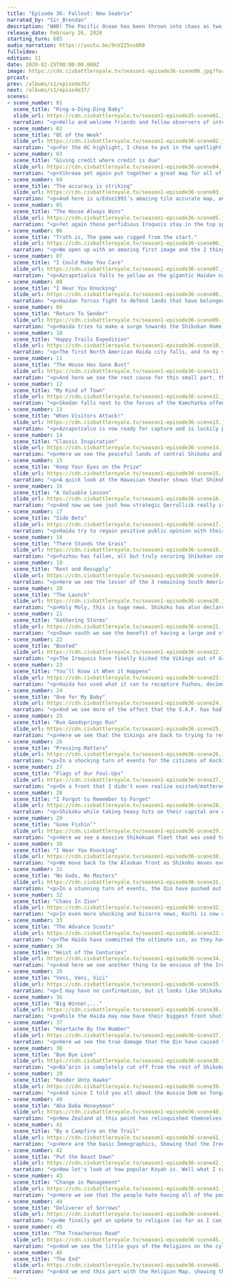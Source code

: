 ```yaml
---
title: "Episode 36: Fallout: New Seabrix"
narrated_by: "Sir_Brendan"
description: "WAR! The Pacific Ocean has been thrown into chaos as two of the largest players in this part of the world throw down over who has the bigger ship. And in the background, moves are made to take advantage of this time of war that would only come while one is truly distracted, and a weapon that was made long ago finally gets used in a way that allows for terror to truly reach all."
release_date: February 26, 2020
starting_turn: 685
audio_narration: https://youtu.be/9nVZ25nx8R8
fullvideo:
edition: S1
date: 2020-02-25T00:00:00.000Z
image: https://cdn.civbattleroyale.tv/season1-episode36-scene06.jpg?format=webp&quality=80
prcast:
prev: /albums/s1/episode35/
next: /albums/s1/episode37/
scenes:
- scene_number: 01
  scene_title: "Ring-a-Ding-Ding Baby"
  slide_url: https://cdn.civbattleroyale.tv/season1-episode35-scene01.jpg?format=webp&quality=80
  narration: "<p>Hello and welcome friends and fellow observers of internet robot cockfights; My name is Brendan, also known as u/Sir_Brendan on the subreddit and discord. I’ve been with the BR since episode 13 of Mk.I and have seen my fair share of Australia’s domination of their Island neighbors. This part is short, about 35 - 40 slides; but filled with many references, some analyzing, and plenty of dead civilians. Add all that together and you have the marble cake equivalent of CBR AI games. So get your milk and letttssss GOOOOOO!!</p>"
- scene_number: 02
  scene_title: "OC of the Week"
  slide_url: https://cdn.civbattleroyale.tv/season1-episode36-scene02.jpg?format=webp&quality=80
  narration: "<p>For the OC highlight, I chose to put in the spotlight this amazing piece of honest reporting. Nowhere else on the Cylinder can you find such an honest take on the news, and it's good to see in this far off future year of the 4000’s that someone still wishes to protect the eyes of our children by printing paper and not using Holo-broadcast.</p>"
- scene_number: 03
  scene_title: "Giving credit where credit is due"
  slide_url: https://cdn.civbattleroyale.tv/season1-episode36-scene04.jpg?format=webp&quality=80
  narration: "<p>Vihreaa yet again put together a great map for all of us to ~~gawk~~ at. Although I have to say there seems to be a mistake, and that's the fact that the Apache are smaller than they actually are. Oh well, they must be on the payroll of the Iroquois.</p>"
- scene_number: 04
  scene_title: "The accuracy is striking"
  slide_url: https://cdn.civbattleroyale.tv/season1-episode36-scene03.jpg?format=webp&quality=80
  narration: "<p>And here is u/Edse1991’s amazing tile accurate map, and yet again I see another amazing artist being used to spread Iroquois propaganda, shame really. But aside from that we see that the Qin and Australia making good sized gains from their respective wars against the Khamugs and the Nazca, while the Goths gained some back waters in Tibet. </p>"
- scene_number: 05
  scene_title: "The House Always Wins"
  slide_url: https://cdn.civbattleroyale.tv/season1-episode36-scene05.jpg?format=webp&quality=80
  narration: "<p>Yet again those perfidious Iroquois stay in the top spot, over the rightful 1st place of the Apache. My case is that if you take away the facts that the Iroquois have a huge military, an amazing amount of production, have finished the tech tree, dwarf the Apache in both amount of cities and the amount of people, and their superior bite and hold strategy that the no opponent has been able to stave off; then it's obvious that the Apache is the clear #1.</p>"
- scene_number: 06
  scene_title: "Truth is, The game was rigged from the start."
  slide_url: https://cdn.civbattleroyale.tv/season1-episode36-scene06.jpg?format=webp&quality=80
  narration: "<p>We open up with an amazing first image and the 2 things I wish to point out on this slide:</p><p></p><p>1) From what I can tell, Shikoku has used the first nuke of the game. And the place they have used it is the Haida capital of Ninstints. This means one thing to me, and that's that Shikoku has total control of the Skies between them and Ninstints (maybe even farther than that). Luckily for the Haida AI, all AI seems to prefer to use bombers against cities and not units, but unfortunately Nukes damage units near the target.</p><p></p><p>2) Look at the absolutely huge population of Haina! While it may be dwarfed by Wellingtons formerly huge pop of 134 (Which the Viking city of Hedeby is close to at 133 last we saw it), 115 isn't something to shake a stick at. In real world population that's 588,781,225 people in that city alone, which is bigger than the entire population of the United States. Wonder what they’re feeding people at this point?</p><p>Coiot: Here is the moment from the video (excuse the graphics): https://drive.google.com/open?id=1fggOVaCoFCCqMcl2kju-hJOidxeZCwbs</p>"
- scene_number: 07
  scene_title: "I Could Make You Care"
  slide_url: https://cdn.civbattleroyale.tv/season1-episode36-scene07.jpg?format=webp&quality=80
  narration: "<p>Azcapotzalco falls to yellow as the gigantic Haidan navy punishes the Apache attack on their southern border. This hurts to see as an Apache fan, as if the city falls there won't be much in the nearby area to take it back with. In my opinion this attack was ill timed on the Apache’s part, as there is no way the Apache can even hope to bring enough of a force for a good defense and a cohesive offense at the same time.</p>"
- scene_number: 08
  scene_title: "I Hear You Knocking"
  slide_url: https://cdn.civbattleroyale.tv/season1-episode36-scene08.jpg?format=webp&quality=80
  narration: "<p>Haidan forces fight to defend lands that have belonged to the Haida for thousands of years at this point, and for many of the fake soldiers, their homes. But while it's a valiant one, the cities are closer to the Shikoku core, and Haida is sitting at 109 techs and 3791 hammers to Shikoku’s 122 techs and whopping 9244 hammer, and are thus doomed to fall in a short while. </p>"
- scene_number: 09
  scene_title: "Return To Sender"
  slide_url: https://cdn.civbattleroyale.tv/season1-episode36-scene09.jpg?format=webp&quality=80
  narration: "<p>Haida tries to make a surge towards the Shikokan Home Islands, but faces a more technologically strong fleet tasked with the job of stopping such a feat. Haida do have the numerical advantage by sending 15 ships, and while that may be short of enough to capture a city, it does open a corridor of attack that they can focus on.</p>"
- scene_number: 10
  scene_title: "Happy Trails Expedition"
  slide_url: https://cdn.civbattleroyale.tv/season1-episode36-scene10.jpg?format=webp&quality=80
  narration: "<p>The first North American Haida city falls, and to my shock it's not a coastal one. In a war where Haida’s main weapon is their massive fleet, the loss of an inland city such as Qerrulliik is a massive blow. For Shikoku though, the gain of this city means easy reinforcement and allows for the Shikokan army to join the battle and put pressure on every front that Haida has now. If the Haida want to regain the defensive momentum they’ll need to recapture this city A.S.A.P.</p>"
- scene_number: 11
  scene_title: "The House Has Gone Bust"
  slide_url: https://cdn.civbattleroyale.tv/season1-episode36-scene11.jpg?format=webp&quality=80
  narration: "<p>And here we see the root cause for this small part, the switching on of quick combat. As a fan of digital blood shed, I hope this doesn't cause problems.</p>"
- scene_number: 12
  scene_title: "My Kind of Town"
  slide_url: https://cdn.civbattleroyale.tv/season1-episode36-scene12.jpg?format=webp&quality=80
  narration: "<p>Skedan falls next to the forces of the Kamchatka offensive by Shikoku, and while the city might be recaptured by the Haidan, the chances aren't great. Even if it is recaptured, the main focus of the next push will likely be the major city of Fuzhou, which will truly be the death blow to Haida power in East Asia if it falls to Shikoku.</p>"
- scene_number: 13
  scene_title: "When Visitors Attack!"
  slide_url: https://cdn.civbattleroyale.tv/season1-episode36-scene13.jpg?format=webp&quality=80
  narration: "<p>Azcapotzalco is now ready for capture and is luckily protected by a light fleet of peacekeepers, just as Geronimo begins to organize an army to defend the city from the Haida naval assault. Something that is concerning to this Apache fan is that the Haida have complete control of the seas over here, which will mean that the Apache are more than likely alone in this fight against the Haida than they realize. Because while Shikoku is more than fine fighting the Haida by themselves, the Apache aren't.</p>"
- scene_number: 14
  scene_title: "Classic Inspiration"
  slide_url: https://cdn.civbattleroyale.tv/season1-episode36-scene14.jpg?format=webp&quality=80
  narration: "<p>Here we see the peaceful lands of central Shikoku and I notice that they have 2 huge cities (Kochi seems to also be freaking huge, with 115 pop), and these cities are actually safe from all forms of combat it seems. This will be beneficial for their war effort since their production centers should remain safe from any type of retribution from Haida.</p>"
- scene_number: 15
  scene_title: "Keep Your Eyes on the Prize"
  slide_url: https://cdn.civbattleroyale.tv/season1-episode36-scene15.jpg?format=webp&quality=80
  narration: "<p>A quick look at the Hawaiian theater shows that Shikoku is mopping up the very last bit of Haidan resistance, and are most likely on their way to begin an offensive against the California coast. The more fronts that get closed will only make things worse for the Haida, and better for the Apache to not lose their coastal cities...Hopefully. Look I’m an Apache fan, I have to make up lies for myself until Endgame shows up.</p>"
- scene_number: 16
  scene_title: "A Valuable Lesson"
  slide_url: https://cdn.civbattleroyale.tv/season1-episode36-scene16.jpg?format=webp&quality=80
  narration: "<p>And now we see just how strategic Qerrulliik really is, as it's close to the former Yu’pik capital of Nugtaq. But also in this shot we see that Shikoku has been bombing Haida cities quite well, as well as the remnants of the Haidan air force trying to desperately hold off their opposites flying Shikoku colors. </p>"
- scene_number: 17
  scene_title: "Side Bets"
  slide_url: https://cdn.civbattleroyale.tv/season1-episode36-scene17.jpg?format=webp&quality=80
  narration: "<p>Haida try to regain positive public opinion with their own citizens by taking Azcapotzalco from the Apache. My own bias aside, this was a bad idea for the Haida. Geronimo wouldn't be able to fully take Sirenik as long as Haida left a token force to guard it, and that fleet needs to be meeting Shikoku’s at Hawaii and other locations in the upper Pacific. </p>"
- scene_number: 18
  scene_title: "There Stands the Grass"
  slide_url: https://cdn.civbattleroyale.tv/season1-episode36-scene18.jpg?format=webp&quality=80
  narration: "<p>Fuzhou has fallen, all but truly securing Shikokan control of Kamchatka. While I hate to sound melodramatic, the more this goes on, and the more cities Ryoma takes, the more likely this won't stop until the Haida are a rump on the same scale as the Yu’pik. But that's if I’m allowed to be melodramatic.</p>"
- scene_number: 19
  scene_title: "Rest and Resupply"
  slide_url: https://cdn.civbattleroyale.tv/season1-episode36-scene19.jpg?format=webp&quality=80
  narration: "<p>Here we see the lesser of the 3 remaining South American civs, the Nazca. And we see them with their huge population situated in Cahuachi (which is right next to the border with Uruguay).</p><p></p><p>Off screen, Maratha and Kazakhs declare war on the Qin! Also, Australia and the Khamugs gang up on Tonga. </p>"
- scene_number: 20
  scene_title: "The Launch"
  slide_url: https://cdn.civbattleroyale.tv/season1-episode36-scene20.jpg?format=webp&quality=80
  narration: "<p>Holy Moly, this is huge news. Shikoku has also declared war on the Qin, thus creating a second front for themselves. I’ve gotten this info from Blue Cassette, so this is some trustworthy info. </p><p></p><p>While this may seem like a bad idea in some regards, this may pay off for Ryoma. Lets keep in mind that the war against the Haida is mainly naval, with some efforts from the Shikokan Air Force (S.A.F.). But the Army has had nothing to do, so if Shikoku can use their air force to the same devastating level as they have against the Haida again, they could take some land from the Qin, who are just recovering from their war with the Khamugs. This may be a bet that I take to Vegas, and make it in Shikoku’s favor.</p>"
- scene_number: 21
  scene_title: "Gathering Storms"
  slide_url: https://cdn.civbattleroyale.tv/season1-episode36-scene21.jpg?format=webp&quality=80
  narration: "<p>Down south we see the benefit of having a large and strong air force as all 3 (possibly 4) Qin cities fully visible in this image are sitting at 0 health and just waiting to flip to grey and white. In all honesty, this will be the weakest part of Shikoku’s assault on the Qin, as if they don't flip these cities in a turn or 2 after this, they won't be able to keep the city they have here. Even on the naval front it will take time to grind down the Qin units on the sea, and will buy the Qin much needed and crucial time.</p><p></p><p>Also on this turn the Qin and Prussia declare war on the Haida, Zimbabwe and New Zealand makes peace, and in a very important peace deal, Prussia and Venice end their fighting. It seems to me that Prussia has kept everything, and that amazing Prussian Defensive standard has been upheld.</p>"
- scene_number: 22
  scene_title: "Booted"
  slide_url: https://cdn.civbattleroyale.tv/season1-episode36-scene22.jpg?format=webp&quality=80
  narration: "<p>The Iroquois have finally kicked the Vikings out of Greenland by taking Vasterås. And from what info I’ve been given, that this was the last flip in the war as both of the combatants have signed a peace treaty. </p><p></p><p>This war has just been devastating to the Vikings, as they have lost a lot of units, their cities in Greenland, as well as seen flips in the British Isles. This war may very well be the showing of what will happen when the Sami declare war against the Vikings, as good defense doesn't matter when the enemy isn't afraid of losing thousands of soldiers to accomplish one goal.</p>"
- scene_number: 23
  scene_title: "You’ll Know it When it Happens"
  slide_url: https://cdn.civbattleroyale.tv/season1-episode36-scene23.jpg?format=webp&quality=80
  narration: "<p>Haida has used what it can to recapture Fuzhou, decimating its population and somewhat strategically ruining the city for Shikoku. While good in my opinion, this will only buy Haida a few more moments, as this city and its northern neighbor are only moments away from falling. But we should commend Koyah on this strategic move, as it buys him a bit more time.</p>"
- scene_number: 24
  scene_title: "One for My Baby"
  slide_url: https://cdn.civbattleroyale.tv/season1-episode36-scene24.jpg?format=webp&quality=80
  narration: "<p>And we see more of the effect that the S.A.F. has had on the nearby cities, as Nanzheng and Hangzhou are both bombed into the black, and all that it will take is a melee ship to just get in and take it for the Qin to be wrecked here. These cities were safe from the Qin-Khamug war, and are thus crucial to the Qin war effort, so these cannot fall if the Qin hope to win this war.  But what I expect to see is what happened the last time Shikoku declared war on the Qin, which is these cities flip nonstop, but they will ultimately be safe from the Shikokan army.</p>"
- scene_number: 25
  scene_title: "Run Goodsprings Run"
  slide_url: https://cdn.civbattleroyale.tv/season1-episode36-scene25.jpg?format=webp&quality=80
  narration: "<p>Here we see that the Vikings are back to trying to restore their rule on the island of Onchan, and do so by bringing a longship in to remind the citizens that they are more Viking than they are Manx. Kinda crazy to see a ship that old still out and about.</p><p></p><p>In other news; the Iroquois, Palmyra, and Uruguay DoW the Haida. This means that rogue units like the paratrooper seen on screen here are doomed to die a horrible death, but also that international pressure is strong against the Haida. This could bring the Metis in on the fun, and maybe even the Yu’pik if war seems advantageous. </p>"
- scene_number: 26
  scene_title: "Pressing Matters"
  slide_url: https://cdn.civbattleroyale.tv/season1-episode36-scene26.jpg?format=webp&quality=80
  narration: "<p>In a shocking turn of events for the citizens of Kochi, the city has been nuked. While I don’t have any official info on who sent the missile out, my guess would be the Qin. This will hamper the Shikokan war effort, but it will only open up the use of such weapons against the Qin. For those that love watching nukes being dropped are probably loving this part so far and it will probably only get spicier as the part goes on.</p><p></p><p>In the background, Nazca and Selk’nam make peace, while Beta Israel, Taungoo and India join the international coalition against Haida.</p>"
- scene_number: 27
  scene_title: "Flags of Our Foul-Ups"
  slide_url: https://cdn.civbattleroyale.tv/season1-episode36-scene27.jpg?format=webp&quality=80
  narration: "<p>On a front that I didn't even realize existed/mattered, the Kazakhs actually gained a city. Up in the frigid north, Ablai Khan has gained the city of Nadym for the simple cost of maybe being nuked down south. But that's a maybe, and this is for sure, and that’s a bet anyone would take.</p>"
- scene_number: 28
  scene_title: "I Forgot to Remember to Forget"
  slide_url: https://cdn.civbattleroyale.tv/season1-episode36-scene28.jpg?format=webp&quality=80
  narration: "<p>Shikoku while taking heavy hits on their capital are close to seeing a huge pay off in Alaska, as Kassigluq, Tanu, and Niugtaq are primed to fall to the grey and white. While not huge or overly helpful cities for the Haida, they need every city to last as long as they can so they can use the overly nukey Qin to start grinding down Shikoku. </p>"
- scene_number: 29
  scene_title: "Gone Fishin’"
  slide_url: https://cdn.civbattleroyale.tv/season1-episode36-scene29.jpg?format=webp&quality=80
  narration: "<p>Here we see a massive Shikokuan fleet that was used to take the single island of Cha’atl. Why this fleet hasn't moved West or Eastward to help in the fight boggles my mind, but when asked, the Fleets PR advisor said that the Admiral and high ranking officers  had “Gone Fishin”. What this means in real terms though is that the Southern Haida fleet will sit useless and the Qin may have a shot at holding their coasts.</p>"
- scene_number: 30
  scene_title: "I Hear You Knocking"
  slide_url: https://cdn.civbattleroyale.tv/season1-episode36-scene30.jpg?format=webp&quality=80
  narration: "<p>We move back to the Alaskan front as Shikoku moves ever closer to taking this vital part of the Haidan Imperial Confederation, What with melee units being stationed outside of Ickyshoe (Cumshewa) and Nugget (Nugtaq). Also of note is Shikoku has taken control of Qerrulliik. This is important as this allows them to begin pumping out units over here, or begin creating airports (or the future worlds version) to move units about quickly.</p>"
- scene_number: 31
  scene_title: "No Gods, No Masters"
  slide_url: https://cdn.civbattleroyale.tv/season1-episode36-scene31.jpg?format=webp&quality=80
  narration: "<p>In a stunning turn of events, the Qin have pushed out and taken Pyongyang and may have even taken Shikoku’s mainland city. I now retract my previous statement saying that Shikoku may have a good shot at this fight, as they obviously are losing control of this front.</p>"
- scene_number: 32
  scene_title: "Chaos In Zion"
  slide_url: https://cdn.civbattleroyale.tv/season1-episode36-scene32.jpg?format=webp&quality=80
  narration: "<p>In even more shocking and bizarre news, Kochi is now down to 3 population. The amount of nuclear weapons sent at the Shikokuan capital is probably a small amount in comparison to what's left, but it shows that if you do go to war, make sure your core is safe. </p><p></p><p>If this was a real world scenario, the central government probably moved over to Nakamura or Tosa-Shimizu to escape the carnage, So all the extra bombs have done nothing but kill innocent civilians.</p>"
- scene_number: 33
  scene_title: "The Advance Scouts"
  slide_url: https://cdn.civbattleroyale.tv/season1-episode36-scene33.jpg?format=webp&quality=80
  narration: "<p>The Haida have committed the ultimate sin, as they have given a forward operating base to the Iroquois, and at a very strategic flank on the Apache. Damn you Koyah and your failure to defend effectively. </p><p></p><p>In all seriousness, This just goes to show just how powerful the X-com unit is, and just how powerful the Iroquois have become, and are understandably deserving of their continuous 1st spot in the Power Rankings.</p>"
- scene_number: 34
  scene_title: "Heist of the Centuries"
  slide_url: https://cdn.civbattleroyale.tv/season1-episode36-scene34.jpg?format=webp&quality=80
  narration: "<p>And here we see another thing to be envious of the Iroquois for, their leader has basically Jeff Bezos levels of stupid wealth at his disposal. 2 other notable items about this list is that the leader of Shikoku, Ryoma, is on here. All that money would be more useful buying up units to help take on the Qin my guy! Also the fact that world juggernaut and basically Snorlax cosplayer Uruguay isn't in this top 8, which is quite shocking given they’ve been a major player since the very beginning.</p><p></p><p>One last thing on this slide I want everyone to look at is the background of this image, in which we see that Shikoku has taken the 3 islands of Kayung, Atewaas, and Imangaq. This will just give Shikoku even more control of the Pacific, but this likely won't mean much in the long term.</p>"
- scene_number: 35
  scene_title: "Veni, Veni, Vici"
  slide_url: https://cdn.civbattleroyale.tv/season1-episode36-scene35.jpg?format=webp&quality=80
  narration: "<p>I may have no confirmation, but it looks like Shikoku may have peaced out with the Haida, based solely on the fact that Shikoku is allowing Haida cities to be in the Yellow, and also the fact that there are no Shikokuan units violating Haidan waters. This is huge as this allows for Shikoku to focus all of its efforts on the failing Western front. If this is peace then that means that Shikoku has effectively proved itself against a legitimate neighbor, not one who was always far weaker than themselves.</p>"
- scene_number: 36
  scene_title: "Big Winner,..."
  slide_url: https://cdn.civbattleroyale.tv/season1-episode36-scene36.jpg?format=webp&quality=80
  narration: "<p>While the Haida may now have their biggest front shutting down, they still have to deal with other major powers like Taungoo, Apache, Uruguay, and of course the Iroquois, what with their peacekeepers and bombers.As we can already see the Haida are mounting an attack to regain the city of Azcapotzalco, but this may be futile as it could be flipping as long as the Iroquois has an xcom ready to flip the city or the apache can get through. So while Koyah may have made a major diplomatic move, they still have a while to go before they are back in the clear.</p>"
- scene_number: 37
  scene_title: "Heartache By the Number"
  slide_url: https://cdn.civbattleroyale.tv/season1-episode36-scene37.jpg?format=webp&quality=80
  narration: "<p>Here we see the true damage that the Qin have caused to the Shikokuan core,as Kochi has only gained 1 pop since we last saw it, and we see that who needs Super ships when you can just spam hover tanks. It seems that the Shikokuan navy has been struggling holding back the Hover Hoard. Let this be reason number 1 why you don't declare a war on 2 fronts kids, just this example and not Napolean or Wilhelm II or Hitler.</p>"
- scene_number: 38
  scene_title: "Bye Bye Love"
  slide_url: https://cdn.civbattleroyale.tv/season1-episode36-scene38.jpg?format=webp&quality=80
  narration: "<p>Ba’arin is completely cut off from the rest of Shikoku, showing just how devastated the Army has become when facing the overwhelming numbers that the Qin have. We also get a good shot of the Qin core, and really see just how badly Shikoku fucked up by not focusing on the Qin or declaring war against the Qin about a part ago. </p>"
- scene_number: 39
  scene_title: "Render Unto Hawke"
  slide_url: https://cdn.civbattleroyale.tv/season1-episode36-scene39.jpg?format=webp&quality=80
  narration: "<p>And since I told you all about the Aussie DoW on Tonga, they have been captured and has begun being integrated into the glorious big green. </p><p></p><p>Eulogy Time: Tonga has been the source of much of the subs entertainment since the beginning of the BR. On one occasion facing off against the rising power of Oceania at the time in New Zealand and winning, or building a Military strong enough that it threatened any of its neighbors if timed properly, or their clocks that only had “tonga time” as the hand positions on it. But whatever the case, their death did not come from New Zealand, who many thought would cause it, but by a resurgent Australia. May Tonga fans find a new and deserving home in New Zealand, who may as well be just as doomed when the endgame comes around.</p><p></p><p>F.</p>"
- scene_number: 40
  scene_title: "Aba Daba Honeymoon"
  slide_url: https://cdn.civbattleroyale.tv/season1-episode36-scene40.jpg?format=webp&quality=80
  narration: "<p>New Zealand at this point has relinquished themselves to just breeding their population till endgame comes, hoping that their huge population centers will be enough to not draw the ire of their old rivals. It’s weird to think that not long ago New Zealand was the preeminent power of Oceania, using clever moves and a thicc navy to decimate and ruin all of their potential enemies. </p><p></p><p>Now all they can think of is how are they gonna add yet more buildings on a small and cramped island. </p>"
- scene_number: 41
  scene_title: "By a Campfire on the Trail"
  slide_url: https://cdn.civbattleroyale.tv/season1-episode36-scene41.jpg?format=webp&quality=80
  narration: "<p>Here are the basic Demographics, Showing that the Iroquois are the dominant force in most categories, and that the Sami have over 2 billion people in the frigid north of our planet. I guess Reindeers and cookies were the secret to vitality we were all looking for.</p>"
- scene_number: 42
  scene_title: "Put the Beast Down"
  slide_url: https://cdn.civbattleroyale.tv/season1-episode36-scene42.jpg?format=webp&quality=80
  narration: "<p>Now let's look at how popular Koyah is. Well what I can tell is he is the talk of the town, just not in the way most people want. The Haida are still at war with 13 civs, although one of them doesn't have any cities so they really don't count. But given how it’s better to hate Koyah than it is to be his friend, I’m expecting the Metis to DoW them at any point.</p><p>Coiot: Public Enemy #1.</p>"
- scene_number: 43
  scene_title: "Change in Management"
  slide_url: https://cdn.civbattleroyale.tv/season1-episode36-scene43.jpg?format=webp&quality=80
  narration: "<p>Here we see that the people hate having all of the power, and have started revolting against the idea of fair and equal treatment under their peoples leaders, and have chosen to embrace the benefits of a Fascist dictatorship, such as nightly curfews, dedication to the state, and the compulsory service to the military. Wait, they were already doing that anyways, so i guess they just want better colors than Yellow and Red.</p>"
- scene_number: 44
  scene_title: "Deliverer of Sorrows"
  slide_url: https://cdn.civbattleroyale.tv/season1-episode36-scene44.jpg?format=webp&quality=80
  narration: "<p>We finally get an update to religion (as far as I can tell it's been a hot minute since these have been seen). It's nice to see that the Yu’piks awful religion has the most cities and followers. Nice to see that people like a religion that only a “select chosen few” can even pronounce quickly and easily.</p>"
- scene_number: 45
  scene_title: "The Treacherous Road"
  slide_url: https://cdn.civbattleroyale.tv/season1-episode36-scene45.jpg?format=webp&quality=80
  narration: "<p>And we see the little guys of the Religions on the cylinder. At this point, following Sunni is probably a modern equivalent of being a follower of the greek pantheon in our day and age. I’m a follower of Athena, but what about you guys?</p>"
- scene_number: 46
  scene_title: "The End"
  slide_url: https://cdn.civbattleroyale.tv/season1-episode36-scene46.jpg?format=webp&quality=80
  narration: "<p>And we end this part with the Religion Map, showing that the only remnant of the Murri is the religion they gave Australia, and that Prussia is dominating on the Religion front. This part saw the first nukes being used, saw the ruination of the Haida, the possible crippling of Shikoku, and the death of a meme. With such an eventful part, I say au revoir, and this is Sir_Brendan signing off. </p>"
---
```

